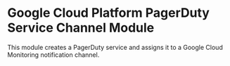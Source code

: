 # Google Cloud Platform PagerDuty Service Channel Module

This module creates a PagerDuty service and assigns it to a Google Cloud Monitoring notification
channel.
